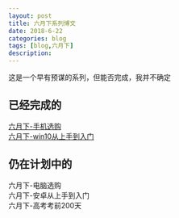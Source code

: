 ```yaml
---
layout: post
title: 六月下系列博文
date: 2018-6-22
categories: blog
tags: [blog,六月下]
description:
---
```


这是一个早有预谋的系列，但能否完成，我并不确定

## 已经完成的

[六月下-手机选购](/blog/2018/6/22/juneBuyPhone)  
[六月下-win10从上手到入门](/blog/2018/08/10/windowsUse)  

## 仍在计划中的

六月下-电脑选购  
六月下-安卓从上手到入门  
六月下-高考考前200天  

